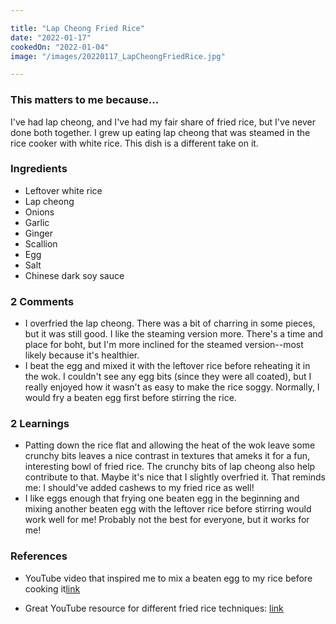 ```yaml
---

title: "Lap Cheong Fried Rice"
date: "2022-01-17"
cookedOn: "2022-01-04"
image: "/images/20220117_LapCheongFriedRice.jpg"

---
```


### This matters to me because...
I've had lap cheong, and I've had my fair share of fried rice, but I've never done both together. I grew up eating lap cheong that was steamed in the rice cooker with white rice. This dish is a different take on it. 

### Ingredients
* Leftover white rice
* Lap cheong
* Onions
* Garlic
* Ginger
* Scallion
* Egg
* Salt
* Chinese dark soy sauce


### 2 Comments
* I overfried the lap cheong. There was a bit of charring in some pieces, but it was still good. I like the steaming version more. There's a time and place for boht, but I'm more inclined for the steamed version--most likely because it's healthier.
* I beat the egg and mixed it with the leftover rice before reheating it in the wok. I couldn't see any egg bits (since they were all coated), but I really enjoyed how it wasn't as easy to make the rice soggy. Normally, I would fry a beaten egg first before stirring the rice.

### 2 Learnings
* Patting down the rice flat and allowing the heat of the wok leave some crunchy bits leaves a nice contrast in textures that ameks it for a fun, interesting bowl of fried rice. The crunchy bits of lap cheong also help contribute to that. Maybe it's nice that I slightly overfried it. That reminds me: I should've added cashews to my fried rice as well!
* I like eggs enough that frying one beaten egg in the beginning and mixing another beaten egg with the leftover rice before stirring would work well for me! Probably not the best for everyone, but it works for me! 
  

### References

- YouTube video that inspired me to mix a beaten egg to my rice before cooking it[link](https://www.youtube.com/watch?v=UT9a7EtxQOM&ab_channel=AboutToEat) 

- Great YouTube resource for different fried rice techniques: [link](https://www.youtube.com/watch?v=n10xBmqehik&ab_channel=ChineseCookingDemystified) 
